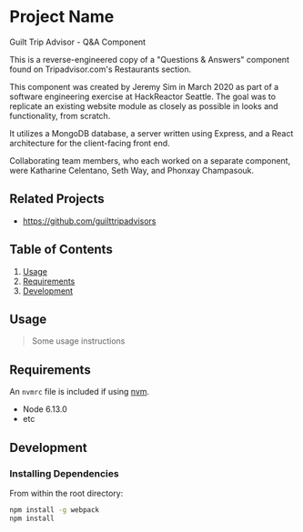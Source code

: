 # Project Name

Guilt Trip Advisor - Q&A Component

This is a reverse-engineered copy of a "Questions & Answers" component found on Tripadvisor.com's Restaurants section.

This component was created by Jeremy Sim in March 2020 as part of a software engineering exercise at HackReactor Seattle. The goal was to replicate an existing website module as closely as possible in looks and functionality, from scratch.

It utilizes a MongoDB database, a server written using Express, and a React architecture for the client-facing front end.

Collaborating team members, who each worked on a separate component, were Katharine Celentano, Seth Way, and Phonxay Champasouk.

## Related Projects

  - https://github.com/guilttripadvisors

## Table of Contents

1. [Usage](#Usage)
1. [Requirements](#requirements)
1. [Development](#development)

## Usage

> Some usage instructions

## Requirements

An `nvmrc` file is included if using [nvm](https://github.com/creationix/nvm).

- Node 6.13.0
- etc

## Development

### Installing Dependencies

From within the root directory:

```sh
npm install -g webpack
npm install
```
